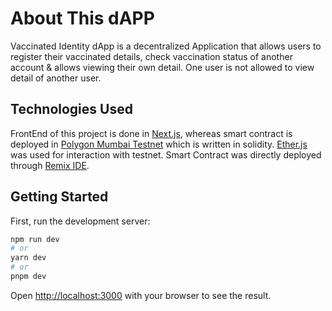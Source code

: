 # About This dAPP
Vaccinated Identity dApp is a decentralized Application that allows users to register their vaccinated details, check vaccination status of another account & allows viewing their own detail. One user is not allowed to view detail of another user.

## Technologies Used
FrontEnd of this project is done in [Next.js](https://nextjs.org/), whereas smart contract is deployed in [Polygon Mumbai Testnet](https://www.alchemy.com/overviews/mumbai-testnet) which is written in solidity. [Ether.js](https://docs.ethers.org/v5/) was used for interaction with testnet. Smart Contract was directly deployed through [Remix IDE](https://remix-project.org/).

## Getting Started

First, run the development server:

```bash
npm run dev
# or
yarn dev
# or
pnpm dev
```

Open [http://localhost:3000](http://localhost:3000) with your browser to see the result.
